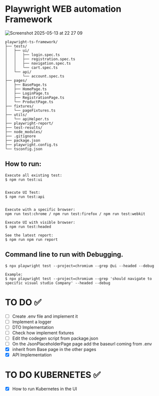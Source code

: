 # Playwright WEB automation Framework
![Screenshot 2025-05-13 at 22 27 09](https://github.com/user-attachments/assets/2bf66f8b-18b3-459d-8edb-bc1325303d6b)


```
playwright-ts-framework/
├── tests/                  
│   ├── ui/                
│   │   ├── login.spec.ts
│   │   ├── registration.spec.ts
│   │   ├── navigation.spec.ts
│   │   └── cart.spec.ts
│   └── api/                
│       └── account.spec.ts
├── pages/                  
│   ├── BasePage.ts         
│   ├── HomePage.ts
│   ├── LoginPage.ts
│   ├── RegistrationPage.ts
│   └── ProductPage.ts      
├── fixtures/               
│   └── pageFixtures.ts
├── utils/                  
│   └── apiHelper.ts        
├── playwright-report/      
├── test-results/           
├── node_modules/           
├── .gitignore              
├── package.json            
├── playwright.config.ts    
└── tsconfig.json           
```

## How to run: 

```shell
Execute all existing test: 
$ npm run test:ui


Execute UI Test: 
$ npm run test:api


Execute with a specific browser: 
npm run test:chrome / npm run test:firefox / npm run test:webkit

Execute UI with visible browser: 
$ npm run test:headed

See the latest report: 
$ npm run npm run report
```

## Command line to run with Debugging. 
```shell
$ npx playwright test --project=chromium --grep @ui --headed --debug

Example: 
$ npx playwright test --project=chromium --grep 'should navigate to specific visual studio Company' --headed --debug
```

# TO DO ✅
- [ ] Create .env file and implement it
- [ ] Implement a logger
- [ ] DTO Implementation
- [ ] Check how implement fixtures
- [ ] Edit the codegen script from package.json
- [ ] On the JsonPlaceholderPage page add the baseurl coming from .env
- [X] inherit from Base page in the other pages
- [X] API Implementation

# TO DO KUBERNETES ✅ 
- [X] How to run Kubernetes in the UI
